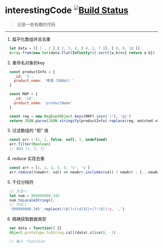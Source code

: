 # interestingCode [![Build Status](https://travis-ci.org/yangsenlin/snsdemo.svg?branch=master)](https://travis-ci.org/liyang0612/interestingCode)
> 记录一些有趣的代码

------------


1. 扁平化数组并且去重

```javascript
  let data = [[ 1 , 2 ],[ 2, 3, 4, [ 4, 2, 7 ]], [ 8, 9, 10 ]]
  Array.from(new Set(data.flat(Infinity))).sort((a,b)=>{ return a-b})
```

2. 重命名对象的key
   
```javascript
  const productInfo = {
    _id: '1',
    product_name: '啤酒（500ml）'
  }

  const MAP = {
    _id: 'id',
    product_name: 'productName'
  }

  const reg = new RegExp(Object.keys(MAP).join('|'), 'gi')
  return JSON.parse(JSON.stringify(productInfo).replace(reg, matched => MAP[matched]))
```

3. 过滤数组的 "假" 值

```javascript
  const arr = [1, 2, false, null, 3, undefined]
  arr.filter(Boolean)
  // 输出 [1, 2, 3]
```

4. reduce 实现去重

```javascript
  const arr = [1, 2, 3, 5, 5, 's', 's']
  arr.reduce((newArr, val) => newArr.includes(val) ? newArr : [...newArr, val], [])
```

5. 千位分隔符

```javascript
  // 方法一
  let num = 999999900.345
  num.toLocaleString();
  // 方法二
  '999999900.345'.replace(/\B(?=(\d{3})+(?!\d))/g, ',')
```

6. 精确获取数据类型
``` javascript
  var data = function() {}
  Object.prototype.toString.call(data).slice(8, -1)

  // 输入 'Function'
```
